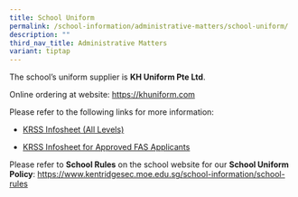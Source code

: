 ```yaml
---
title: School Uniform
permalink: /school-information/administrative-matters/school-uniform/
description: ""
third_nav_title: Administrative Matters
variant: tiptap
---
```

<p>The school’s uniform supplier is <strong>KH Uniform Pte Ltd</strong>.</p>
<p>Online ordering at website: <a href="https://khuniform.com/" rel="noopener noreferrer nofollow" target="_blank">https://khuniform.com</a>
</p>
<p>Please refer to the following links for more information:</p>
<ul data-tight="true" class="tight">
<li>
<p><a href="/files/KRSS_Infosheet__All_Levels_.pdf" rel="noopener noreferrer nofollow" target="_blank">KRSS Infosheet (All Levels)</a>
</p>
</li>
<li>
<p><a href="/files/KRSS_Infosheet_for_Approved_FAS_Applicants.pdf" rel="noopener noreferrer nofollow" target="_blank">KRSS Infosheet for Approved FAS Applicants</a>
</p>
</li>
</ul>
<p>Please refer to <strong>School Rules</strong> on the school website for
our <strong>School Uniform Policy</strong>: <a href="https://www.kentridgesec.moe.edu.sg/school-information/school-rules/" rel="noopener noreferrer nofollow" target="_blank">https://www.kentridgesec.moe.edu.sg/school-information/school-rules</a>
</p>